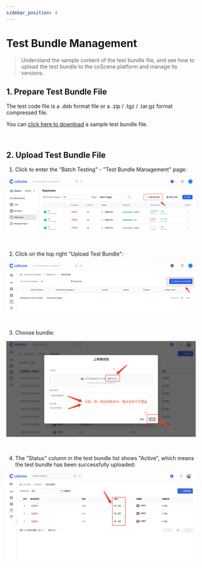 ```yaml
---
sidebar_position: 4
---
```


# Test Bundle Management

> Understand the sample content of the test bundle file, and see how to upload the test bundle to the coScene platform and manage its versions.

## 1. Prepare Test Bundle File

The test code file is a .deb format file or a .zip / .tgz / .tar.gz format compressed file.

You can <a href="https://coscene-artifacts-prod.oss-cn-hangzhou.aliyuncs.com/docs/4-recipes/regression/count" download>click here to download</a> a sample test bundle file.

<br />

## 2. Upload Test Bundle File

1. Click to enter the "Batch Testing" - "Test Bundle Management" page:

![goto-test-bundle-2](./img/goto-test-bundle-2.png)

<br />

2. Click on the top right "Upload Test Bundle":

![upload-test-bundle](./img/upload-test-bundle.png)

<br />

3. Choose bundle:

![choose-bundle](./img/choose-bundle.png)

<br />

4. The "Status" column in the test bundle list shows "Active", which means the test bundle has been successfully uploaded:

![bundle-status](./img/bundle-status.png)

<br />
